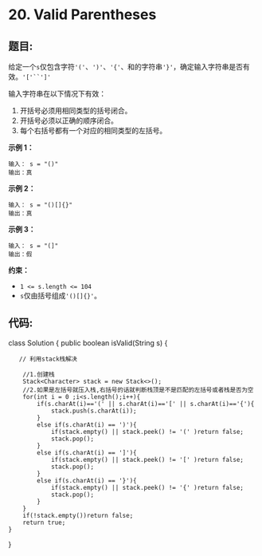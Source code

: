 # 20. Valid Parentheses

## 题目:

给定一个`s`仅包含字符`'('`、`')'`、`'{'`、和的字符串`'}'`，确定输入字符串是否有效。`'['``']'`

输入字符串在以下情况下有效：

1. 开括号必须用相同类型的括号闭合。
2. 开括号必须以正确的顺序闭合。
3. 每个右括号都有一个对应的相同类型的左括号。

 

**示例 1：**

```
输入： s = "()"
输出：真
```

**示例 2：**

```
输入： s = "()[]{}"
输出：真
```

**示例 3：**

```
输入： s = "(]"
输出：假
```

 

**约束：**

- `1 <= s.length <= 104`
- `s`仅由括号组成`'()[]{}'`。



## 代码:

class Solution {
    public boolean isValid(String s) {

       // 利用stack栈解决
        
        //1.创建栈
        Stack<Character> stack = new Stack<>();
        //2.如果是左括号就压入栈,右括号的话就判断栈顶是不是匹配的左括号或者栈是否为空
        for(int i = 0 ;i<s.length();i++){
            if(s.charAt(i)=='(' || s.charAt(i)=='[' || s.charAt(i)=='{'){
                stack.push(s.charAt(i));
            }
            else if(s.charAt(i) == ')'){
                if(stack.empty() || stack.peek() != '(' )return false;
                stack.pop();
            }
            else if(s.charAt(i) == ']'){
                if(stack.empty() || stack.peek() != '[' )return false;
                stack.pop();
            }
            else if(s.charAt(i) == '}'){
                if(stack.empty() || stack.peek() != '{' )return false;
                stack.pop();
            }
        }
        if(!stack.empty())return false;
        return true;
    }
}